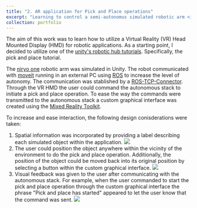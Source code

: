 ```yaml
---
title: "2. AR application for Pick and Place operations"
excerpt: "Learning to control a semi-autonomus simulated robotic arm <img src='/images/pickandplace_main.png'>"
collection: portfolio
---
```


The aim of this work was to learn how to utilize a Virtual Reality (VR) Head Mounted Display (HMD) for robotic applications. As a starting point, I decided to utilize one of the <a href="https://github.com/Unity-Technologies/Unity-Robotics-Hub/blob/main/tutorials/pick_and_place/README.md">unity's robotic hub tutorials</a>. Specifically, the pick and place tutorial.

The <a href="https://github.com/Unity-Technologies/Unity-Robotics-Hub/blob/main/tutorials/pick_and_place/README.md">niryo one</a> robotic arm was simulated in Unity. The robot communicated with <a href="https://moveit.ai">moveit</a> running in an external PC using <a href="https://www.ros.org">ROS</a> to increase the level of autonomy. The communication was stablished by a <a href="https://github.com/Unity-Technologies/ROS-TCP-Connector">ROS-TCP-Connector</a>. Through the VR HMD the user could command the autonomous stack to initiate a pick and place operation. To ease the way the commands were transmitted to the autonomous stack a custom graphical interface was created using the <a href="https://learn.microsoft.com/en-us/windows/mixed-reality/mrtk-unity/mrtk3-overview/">Mixed Reality Toolkit</a>.

To increase and ease interaction, the following design conisderations were taken:
1. Spatial information was incorporated by providing a label describing each simulated object within the application.
![](/images/pickandplace_info.gif)
2. The user could position the object anywhere within the vicinity of the environment to do the pick and place operation. Additionally, the position of the object could be moved back into its original position by selecting a button within the custom graphical interface.
![](/images/pickandplace_object.gif)
3. Visual feedback was given to the user after communicating with the autonomous stack. For example, when the user commanded to start the pick and place operation through the custom graphical interface the phrase "Pick and place has started" appeared to let the user know that the command was sent.
![](/images/pickandplace_demo.gif)
